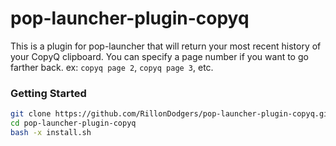 # pop-launcher-plugin-copyq

This is a plugin for pop-launcher that will return your most recent history of your CopyQ clipboard. You can specify a page number if you want to go farther back. ex:
`copyq page 2`, `copyq page 3`, etc.

### Getting Started

```sh
git clone https://github.com/RillonDodgers/pop-launcher-plugin-copyq.git
cd pop-launcher-plugin-copyq
bash -x install.sh
```